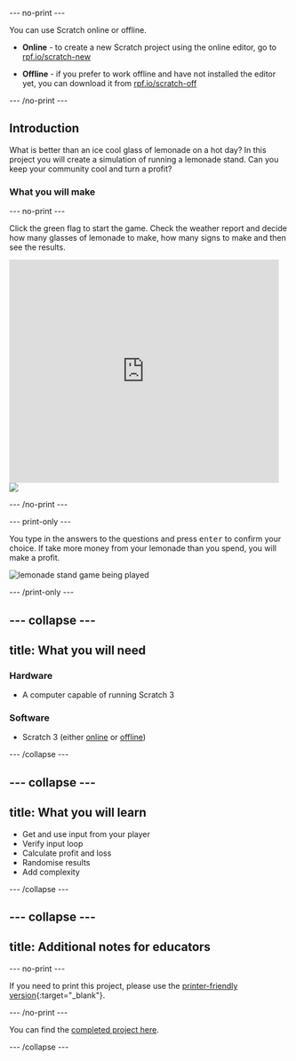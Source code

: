 --- no-print ---

You can use Scratch online or offline.

+ **Online** - to create a new Scratch project using the online editor, go to <a href="http://rpf.io/scratch-new" target="_blank">rpf.io/scratch-new</a>

+ **Offline** - if you prefer to work offline and have not installed the editor yet, you can download it from <a href="http://rpf.io/scratch-off" target="_blank">rpf.io/scratch-off</a>

--- /no-print ---

## Introduction

What is better than an ice cool glass of lemonade on a hot day? In this project you will create a simulation of running a lemonade stand. Can you keep your community cool and turn a profit?

### What you will make

--- no-print ---

Click the green flag to start the game. Check the weather report and decide how many glasses of lemonade to make, how many signs to make and then see the results.

<div class="scratch-preview">
  <iframe allowtransparency="true" width="485" height="402" src="https://scratch.mit.edu/projects/embed/1/?autostart=false" frameborder="0" scrolling="no"></iframe>
  <img src="images/lemonade-stand-showcase.png">
</div>

--- /no-print ---

--- print-only ---

You type in the answers to the questions and press <kbd>enter</kbd> to confirm your choice. If take more money from your lemonade than you spend, you will make a profit.

![lemonade stand game being played](images/lemonade-stand-showcase.png)

--- /print-only ---

--- collapse ---
---
title: What you will need
---

### Hardware

+ A computer capable of running Scratch 3

### Software

+ Scratch 3 (either [online](https://rpf.io/scratchon) or [offline](https://rpf.io/scratchoff))

--- /collapse ---

--- collapse ---
---
title: What you will learn
---

+ Get and use input from your player
+ Verify input loop
+ Calculate profit and loss
+ Randomise results
+ Add complexity

--- /collapse ---

--- collapse ---
---
title: Additional notes for educators
---

--- no-print ---

If you need to print this project, please use the [printer-friendly version](https://projects.raspberrypi.org/en/projects/lemonade-stand/print){:target="_blank"}.

--- /no-print ---

You can find the [completed project here](https://rpf.io/p/en/lemonade-stand-get).

--- /collapse ---
